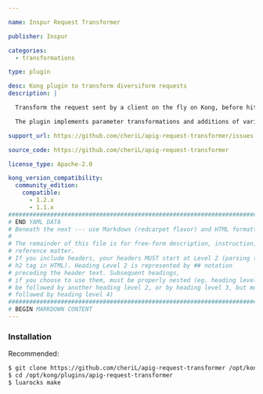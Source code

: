 ```yaml
---

name: Inspur Request Transformer

publisher: Inspur

categories:
  - transformations

type: plugin

desc: Kong plugin to transform diversiform requests
description: |

  Transform the request sent by a client on the fly on Kong, before hitting the upstream server.

  The plugin implements parameter transformations and additions of various positions.

support_url: https://github.com/cheriL/apig-request-transformer/issues

source_code: https://github.com/cheriL/apig-request-transformer

license_type: Apache-2.0

kong_version_compatibility:
  community_edition:
    compatible:
      - 1.2.x
      - 1.1.x
###############################################################################
# END YAML DATA
# Beneath the next --- use Markdown (redcarpet flavor) and HTML formatting only.
#
# The remainder of this file is for free-form description, instruction, and
# reference matter.
# If you include headers, your headers MUST start at Level 2 (parsing to
# h2 tag in HTML). Heading Level 2 is represented by ## notation
# preceding the header text. Subsequent headings,
# if you choose to use them, must be properly nested (eg. heading level 2 may
# be followed by another heading level 2, or by heading level 3, but must NOT be
# followed by heading level 4)
###############################################################################
# BEGIN MARKDOWN CONTENT
---
```


### Installation
Recommended:

```bash
$ git clone https://github.com/cheriL/apig-request-transformer /opt/kong/plugins
$ cd /opt/kong/plugins/apig-request-transformer
$ luarocks make
```
